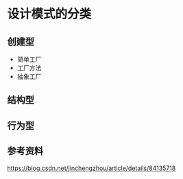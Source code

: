 # 设计模式的分类

## 创建型
- 简单工厂
- 工厂方法
- 抽象工厂

## 结构型

## 行为型


## 参考资料

https://blog.csdn.net/jinchengzhou/article/details/84135718
